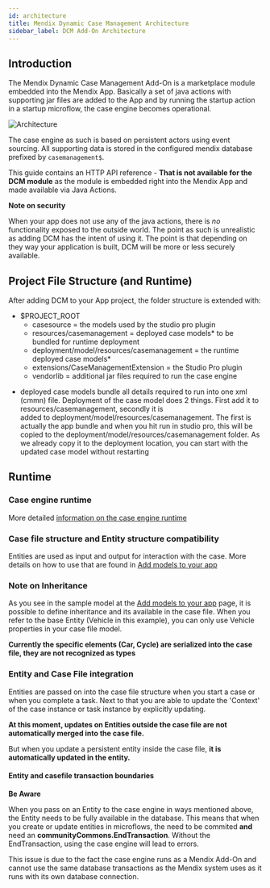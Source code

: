 ```yaml
---
id: architecture
title: Mendix Dynamic Case Management Architecture
sidebar_label: DCM Add-On Architecture
---
```


## Introduction

The Mendix Dynamic Case Management Add-On is a marketplace module embedded into the Mendix App.
Basically a set of java actions with supporting jar files are added to the App and by running 
the startup action in a startup microflow, the case engine becomes operational. 

![Architecture](assets/mendix/DCM_Architecture.jpg)

The case engine as such is based on persistent actors using event sourcing. All supporting data is stored 
in the configured mendix database prefixed by ```casemanagement$```.

This guide contains an HTTP API reference - **That is not available for the DCM module** as the module is 
embedded right into the Mendix App and made available via Java Actions.

**Note on security** 

When your app does not use any of the java actions, there is *no* functionality exposed to the outside world. 
The point as such is unrealistic as adding DCM has the intent of using it. The point is that depending on 
they way your application is built, DCM will be more or less securely available. 

## Project File Structure (and Runtime)

After adding DCM to your App project, the folder structure is extended with:

 - $PROJECT_ROOT
    - casesource = the models used by the studio pro plugin
    - resources/casemanagement = deployed case models* to be bundled for runtime deployment
    - deployment/model/resources/casemanagement = the runtime deployed case models*
    - extensions/CaseManagementExtension = the Studio Pro plugin
    - vendorlib = additional jar files required to run the case engine

* deployed case models bundle all details required to run into one xml (cmmn) file.
    Deployment of the case model does 2 things. First add it to resources/casemanagement, secondly it is\
    added to deployment/model/resources/casemanagement. The first is actually the app bundle and when you hit 
    run in studio pro, this will be copied to the deployment/model/resources/casemanagement folder. 
    As we already copy it to the deployment location, you can start with the updated case model without restarting

## Runtime 

### Case engine runtime

More detailed [information on the case engine runtime](../engine/overview) 

### Case file structure and Entity structure compatibility

Entities are used as input and output for interaction with the case. More details on how to use that are found in [Add models to your app](designmodels)

### Note on Inheritance

As you see in the sample model at the [Add models to your app](designmodels) page, it is possible to define
inheritance and its available in the case file. 
When you refer to the base Entity (Vehicle in this example), you can only use Vehicle properties in your case file model.

**Currently the specific elements (Car, Cycle) are serialized into the case file, they are not recognized as types**

### Entity and Case File integration

Entities are passed on into the case file structure when you start a case or when you complete a task. 
Next to that you are able to update the 'Context' of the case instance or task instance by explicitly updating. 

**At this moment, updates on Entities outside the case file are not automatically merged into the case file.**

But when you update a persistent entity inside the case file, **it is automatically updated in the entity.**

#### Entity and casefile transaction boundaries

**Be Aware**

When you pass on an Entity to the case engine in ways mentioned above, the Entity needs to be fully available in the database.
This means that when you create or update entities in microflows, the need to be commited **and** need an **communityCommons.EndTransaction**.
Without the EndTransaction, using the case engine will lead to errors. 

This issue is due to the fact the case engine runs as a Mendix Add-On and cannot use the same database transactions as the 
Mendix system uses as it runs with its own database connection.




